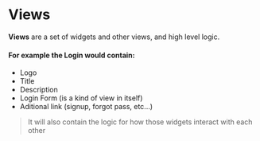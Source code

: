 # Views

**Views** are a set of widgets and other views, and high level logic.

#### For example the **Login** would contain:
* Logo
* Title
* Description
* Login Form (is a kind of view in itself)
* Aditional link (signup, forgot pass, etc...)

> It will also contain the logic for how those widgets interact with each other


